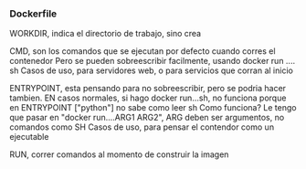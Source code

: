 ### Dockerfile
WORKDIR, indica el directorio de trabajo, sino crea

CMD, son los comandos que se ejecutan por defecto cuando corres el contenedor
Pero se pueden sobreescribir facilmente, usando docker run .... sh
Casos de uso, para servidores web, o para servicios que corran al inicio

ENTRYPOINT, esta pensando para no sobreescribir, pero se podria hacer tambien.
EN casos normales, si hago docker run...sh, no funciona porque en ENTRYPOINT ["python"] no sabe como leer sh
Como funciona? Le tengo que pasar en "docker run....ARG1 ARG2", ARG deben ser argumentos, no comandos como SH
Casos de uso, para pensar el contendor como un ejecutable

RUN, correr comandos al momento de construir la imagen